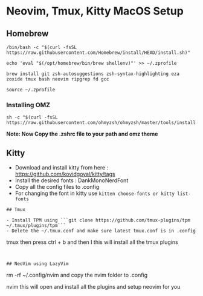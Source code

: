# Neovim, Tmux, Kitty MacOS Setup

## Homebrew

```
/bin/bash -c "$(curl -fsSL https://raw.githubusercontent.com/Homebrew/install/HEAD/install.sh)"

echo 'eval "$(/opt/homebrew/bin/brew shellenv)"' >> ~/.zprofile

brew install git zsh-autosuggestions zsh-syntax-highlighting eza zoxide tmux bash neovim ripgrep fd gcc

source ~/.zprofile
```

### Installing OMZ

```
sh -c "$(curl -fsSL https://raw.githubusercontent.com/ohmyzsh/ohmyzsh/master/tools/install.sh)"
```


**Note: Now Copy the .zshrc file to your path and omz theme**

## Kitty

- Download and install kitty from here : https://github.com/kovidgoyal/kitty/tags
- Install the desired fonts :   DankMonoNerdFont
- Copy all the config files to .config
- For changing the font in kitty use ```kitten choose-fonts or kitty list-fonts```


```
## Tmux

- Install TPM using ```git clone https://github.com/tmux-plugins/tpm ~/.tmux/plugins/tpm```
- Delete the ~/.tmux.conf and make sure latest tmux.conf is in .config

```
tmux
then press ctrl + b and then I
this will install all the tmux plugins
```


## NeoVim using LazyVim

```
rm -rf ~/.config/nvim
and copy the nvim folder to .config

nvim
this will open and install all the plugins and setup neovim for you
```

